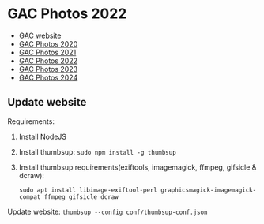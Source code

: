 # GAC Photos 2022

- [GAC website](https://binnette.github.io/GAC/)
- [GAC Photos 2020](https://binnette.github.io/GacImg2020/)
- [GAC Photos 2021](https://binnette.github.io/GacImg2021/)
- [GAC Photos 2022](https://binnette.github.io/GacImg2022/)
- [GAC Photos 2023](https://binnette.github.io/GacImg2023/)
- [GAC Photos 2024](https://binnette.github.io/GacImg2024/)

## Update website

Requirements:

1. Install NodeJS
2. Install thumbsup: `sudo npm install -g thumbsup`
3. Install thumbsup requirements(exiftools, imagemagick, ffmpeg, gifsicle & dcraw):

    `sudo apt install libimage-exiftool-perl graphicsmagick-imagemagick-compat ffmpeg gifsicle dcraw`

Update website: `thumbsup --config conf/thumbsup-conf.json`
